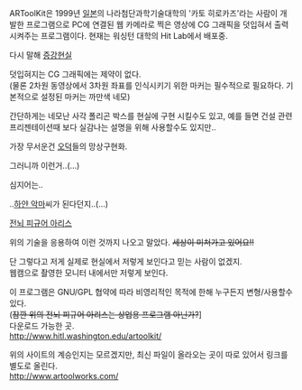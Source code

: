 ARToolKit은 1999년 [일본](%EC%9D%BC%EB%B3%B8.md)의 나라첨단과학기술대학의 '카토 히로카즈'라는 사람이
개발한 프로그램으로 PC에 연결된 웹 카메라로 찍은 영상에 CG 그래픽을 덧입혀서 출력 시켜주는 프로그램이다. 현재는 워싱턴 대학의 Hit
Lab에서 배포중.

다시 말해 [증강현실](%EC%A6%9D%EA%B0%95%ED%98%84%EC%8B%A4.md)

덧입혀지는 CG 그래픽에는 제약이 없다.  
(물론 2차원 동영상에서 3차원 좌표를 인식시키기 위한 마커는 필수적으로 필요하다. 기본적으로 설정된 마커는 까만색 네모)

간단하게는 네모난 사각 폴리곤 박스를 현실에 구현 시킬수도 있고, 예를 들면 건설 관련 프리젠테이션때 보다 실감나는 설명을 위해 사용할수도
있지만..

가장 무서운건 [오덕](%EC%98%A4%EB%8D%95.md)들의 망상구현화.  
  

그러니까 이런거..(...)

심지어는..  
  
..[하얀 악마](%ED%95%98%EC%96%80%20%EC%95%85%EB%A7%88.md)씨가 된다던지..(...)

[전뇌 피규어 아리스](%EC%A0%84%EB%87%8C%20%ED%94%BC%EA%B7%9C%EC%96%B4%20%EC%95%84%EB%A6%AC%EC%8A%A4.md)

  

위의 기술을 응용하여 이런 것까지 나오고 말았다. <del>세상이 미쳐가고 있어요!!</del>

  
  

단 그렇다고 저게 실제로 현실에서 저렇게 보인다고 믿는 사람이 없겠지.  
웹캠으로 촬영한 모니터 내에서만 저렇게 보인다.

  

이 프로그램은 GNU/GPL 협약에 따라 비영리적인 목적에 한해 누구든지 변형/사용할수 있다.  
(<del>잠깐 위의 전뇌 피규어 아리스는 상업용 프로그램 아닌가?</del>]  
다운로드 가능한 곳.  
<http://www.hitl.washington.edu/artoolkit/>

  

위의 사이트의 계승인지는 모르겠지만, 최신 파일이 올라오는 곳이 따로 있어서 링크를 별도로 올린다.  
<http://www.artoolworks.com/>


